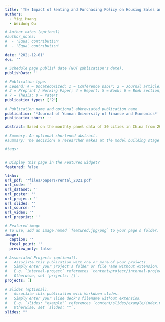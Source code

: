 ```yaml
---
title: 'The Impact of Renting and Purchasing Policy on Housing Sales and Rental Market: An Analysis Based on DID Method'
authors:
  - Yiqi Huang
  - Weidong Qu

# Author notes (optional)
#author_notes:
#  - 'Equal contribution'
#  - 'Equal contribution'

date: '2021-12-01'
doi: ''

# Schedule page publish date (NOT publication's date).
publishDate: ''

# Publication type.
# Legend: 0 = Uncategorized; 1 = Conference paper; 2 = Journal article;
# 3 = Preprint / Working Paper; 4 = Report; 5 = Book; 6 = Book section;
# 7 = Thesis; 8 = Patent
publication_types: ['2']

# Publication name and optional abbreviated publication name.
publication: '*Journal of Yunnan University of Finance and Economics*'
publication_short: ''

abstract: Based on the monthly panel data of 30 cities in China from 2015 to 2019, difference in differences model (DID) is used to analyze the impact of the Renting and Purchasing Policy on the volume and price of housing sales and rental market. The empirical results show that the implementation of the policy has a significantly positive effect on both the rental prices and volumes in the housing rental market, yet it reduces the sales volume of houses to a certain extent and restrains the rise of housing prices. The effects of the policy on the housing market have the transmission mechanisms from the rental market to the sales market, and from housing quantity to housing price. The conclusion shows that the effect of the policy has a time lag after the trial implementation, but it has played a positive impact on optimizing the structure of the housing market. It is suggested to further increase the supply of rental housing in the future, strengthen the regulation and supervision on the development of the rental housing industry, improve relevant laws and regulations, and expand public inputs to protect both the rights of the house renting and purchasing groups. More attention should be paid to the interaction between the prices and volumes of both rental and sales markets while planning and implementing housing policies.

# Summary. An optional shortened abstract.
#summary: The decisions a researcher makes at the model building stage are crucial for parameter identification. This paper contains a number of applied tips for solving identifiability problems and improving the strength of DSGE model parameter identification by fine-tuning the (1) choice of observables, (2) functional specifications, (3) model features and (4) choice of structural shocks. We offer a formal approach based on well-established diagnostics and indicators to uncover and address both theoretical (yes/no) identifiability issues and weak identification from a Bayesian perspective. The concepts are illustrated by two exemplary models that demonstrate the identification properties of different investment adjustment cost specifications and output-gap definitions. Our results provide theoretical support for the use of growth adjustment costs, investment-specific technology, and partial inflation indexation.

#tags:


# Display this page in the Featured widget?
featured: false

links:
url_pdf: '/files/papers/rental_2021.pdf'
url_code: ''
url_dataset: ''
url_poster: ''
url_project: ''
url_slides: ''
url_source: ''
url_video: ''
url_preprint: ''

# Featured image
# To use, add an image named `featured.jpg/png` to your page's folder. 
image:
  caption: ''
  focal_point: ''
  preview_only: false

# Associated Projects (optional).
#   Associate this publication with one or more of your projects.
#   Simply enter your project's folder or file name without extension.
#   E.g. `internal-project` references `content/project/internal-project/index.md`.
#   Otherwise, set `projects: []`.
projects: []

# Slides (optional).
#   Associate this publication with Markdown slides.
#   Simply enter your slide deck's filename without extension.
#   E.g. `slides: "example"` references `content/slides/example/index.md`.
#   Otherwise, set `slides: ""`.
slides: ""
---
```

